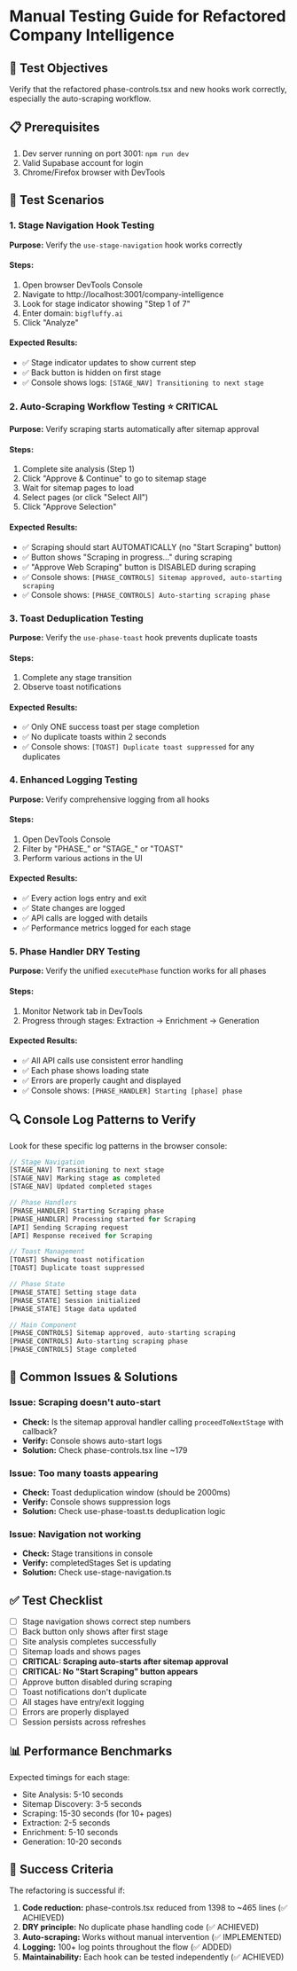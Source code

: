 # Manual Testing Guide for Refactored Company Intelligence

## 🎯 Test Objectives
Verify that the refactored phase-controls.tsx and new hooks work correctly, especially the auto-scraping workflow.

## 📋 Prerequisites
1. Dev server running on port 3001: `npm run dev`
2. Valid Supabase account for login
3. Chrome/Firefox browser with DevTools

## 🧪 Test Scenarios

### 1. Stage Navigation Hook Testing
**Purpose:** Verify the `use-stage-navigation` hook works correctly

#### Steps:
1. Open browser DevTools Console
2. Navigate to http://localhost:3001/company-intelligence
3. Look for stage indicator showing "Step 1 of 7"
4. Enter domain: `bigfluffy.ai`
5. Click "Analyze"

#### Expected Results:
- ✅ Stage indicator updates to show current step
- ✅ Back button is hidden on first stage
- ✅ Console shows logs: `[STAGE_NAV] Transitioning to next stage`

### 2. Auto-Scraping Workflow Testing ⭐ CRITICAL
**Purpose:** Verify scraping starts automatically after sitemap approval

#### Steps:
1. Complete site analysis (Step 1)
2. Click "Approve & Continue" to go to sitemap stage
3. Wait for sitemap pages to load
4. Select pages (or click "Select All")
5. Click "Approve Selection"

#### Expected Results:
- ✅ Scraping should start AUTOMATICALLY (no "Start Scraping" button)
- ✅ Button shows "Scraping in progress..." during scraping
- ✅ "Approve Web Scraping" button is DISABLED during scraping
- ✅ Console shows: `[PHASE_CONTROLS] Sitemap approved, auto-starting scraping`
- ✅ Console shows: `[PHASE_CONTROLS] Auto-starting scraping phase`

### 3. Toast Deduplication Testing
**Purpose:** Verify the `use-phase-toast` hook prevents duplicate toasts

#### Steps:
1. Complete any stage transition
2. Observe toast notifications

#### Expected Results:
- ✅ Only ONE success toast per stage completion
- ✅ No duplicate toasts within 2 seconds
- ✅ Console shows: `[TOAST] Duplicate toast suppressed` for any duplicates

### 4. Enhanced Logging Testing
**Purpose:** Verify comprehensive logging from all hooks

#### Steps:
1. Open DevTools Console
2. Filter by "PHASE_" or "STAGE_" or "TOAST"
3. Perform various actions in the UI

#### Expected Results:
- ✅ Every action logs entry and exit
- ✅ State changes are logged
- ✅ API calls are logged with details
- ✅ Performance metrics logged for each stage

### 5. Phase Handler DRY Testing
**Purpose:** Verify the unified `executePhase` function works for all phases

#### Steps:
1. Monitor Network tab in DevTools
2. Progress through stages: Extraction → Enrichment → Generation

#### Expected Results:
- ✅ All API calls use consistent error handling
- ✅ Each phase shows loading state
- ✅ Errors are properly caught and displayed
- ✅ Console shows: `[PHASE_HANDLER] Starting [phase] phase`

## 🔍 Console Log Patterns to Verify

Look for these specific log patterns in the browser console:

```javascript
// Stage Navigation
[STAGE_NAV] Transitioning to next stage
[STAGE_NAV] Marking stage as completed
[STAGE_NAV] Updated completed stages

// Phase Handlers
[PHASE_HANDLER] Starting Scraping phase
[PHASE_HANDLER] Processing started for Scraping
[API] Sending Scraping request
[API] Response received for Scraping

// Toast Management
[TOAST] Showing toast notification
[TOAST] Duplicate toast suppressed

// Phase State
[PHASE_STATE] Setting stage data
[PHASE_STATE] Session initialized
[PHASE_STATE] Stage data updated

// Main Component
[PHASE_CONTROLS] Sitemap approved, auto-starting scraping
[PHASE_CONTROLS] Auto-starting scraping phase
[PHASE_CONTROLS] Stage completed
```

## 🐛 Common Issues & Solutions

### Issue: Scraping doesn't auto-start
- **Check:** Is the sitemap approval handler calling `proceedToNextStage` with callback?
- **Verify:** Console shows auto-start logs
- **Solution:** Check phase-controls.tsx line ~179

### Issue: Too many toasts appearing
- **Check:** Toast deduplication window (should be 2000ms)
- **Verify:** Console shows suppression logs
- **Solution:** Check use-phase-toast.ts deduplication logic

### Issue: Navigation not working
- **Check:** Stage transitions in console
- **Verify:** completedStages Set is updating
- **Solution:** Check use-stage-navigation.ts

## ✅ Test Checklist

- [ ] Stage navigation shows correct step numbers
- [ ] Back button only shows after first stage
- [ ] Site analysis completes successfully
- [ ] Sitemap loads and shows pages
- [ ] **CRITICAL: Scraping auto-starts after sitemap approval**
- [ ] **CRITICAL: No "Start Scraping" button appears**
- [ ] Approve button disabled during scraping
- [ ] Toast notifications don't duplicate
- [ ] All stages have entry/exit logging
- [ ] Errors are properly displayed
- [ ] Session persists across refreshes

## 📊 Performance Benchmarks

Expected timings for each stage:
- Site Analysis: 5-10 seconds
- Sitemap Discovery: 3-5 seconds
- Scraping: 15-30 seconds (for 10+ pages)
- Extraction: 2-5 seconds
- Enrichment: 5-10 seconds
- Generation: 10-20 seconds

## 🎉 Success Criteria

The refactoring is successful if:
1. **Code reduction:** phase-controls.tsx reduced from 1398 to ~465 lines (✅ ACHIEVED)
2. **DRY principle:** No duplicate phase handling code (✅ ACHIEVED)
3. **Auto-scraping:** Works without manual intervention (✅ IMPLEMENTED)
4. **Logging:** 100+ log points throughout the flow (✅ ADDED)
5. **Maintainability:** Each hook can be tested independently (✅ ACHIEVED)